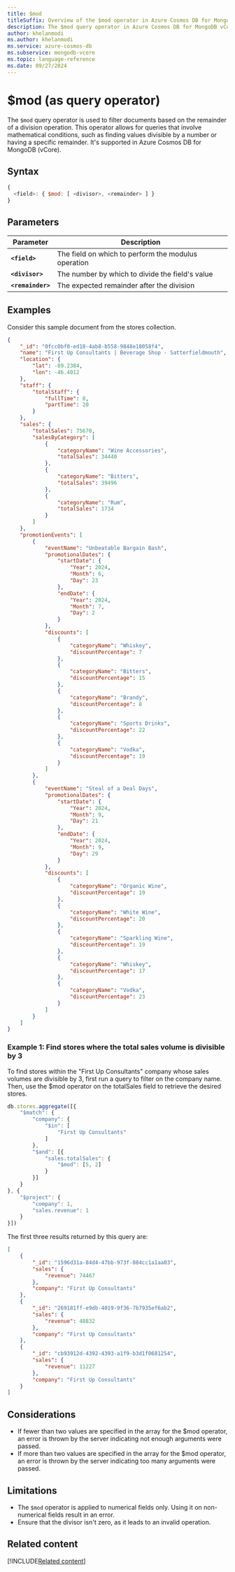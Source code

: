 ```yaml
---
title: $mod
titleSuffix: Overview of the $mod operator in Azure Cosmos DB for MongoDB (vCore)
description: The $mod query operator in Azure Cosmos DB for MongoDB vCore is used to filter documents based on a modulus operation.
author: khelanmodi
ms.author: khelanmodi
ms.service: azure-cosmos-db
ms.subservice: mongodb-vcore
ms.topic: language-reference
ms.date: 09/27/2024
---
```


# $mod (as query operator)

The `$mod` query operator is used to filter documents based on the remainder of a division operation. This operator allows for queries that involve mathematical conditions, such as finding values divisible by a number or having a specific remainder. It's supported in Azure Cosmos DB for MongoDB (vCore).

## Syntax

```javascript
{ 
  <field>: { $mod: [ <divisor>, <remainder> ] } 
}
```

## Parameters
| Parameter | Description |
| --- | --- |
|**`<field>`**| The field on which to perform the modulus operation|
|**`<divisor>`**| The number by which to divide the field's value|
|**`<remainder>`**| The expected remainder after the division|

## Examples

Consider this sample document from the stores collection.

```json
{
    "_id": "0fcc0bf0-ed18-4ab8-b558-9848e18058f4",
    "name": "First Up Consultants | Beverage Shop - Satterfieldmouth",
    "location": {
        "lat": -89.2384,
        "lon": -46.4012
    },
    "staff": {
        "totalStaff": {
            "fullTime": 8,
            "partTime": 20
        }
    },
    "sales": {
        "totalSales": 75670,
        "salesByCategory": [
            {
                "categoryName": "Wine Accessories",
                "totalSales": 34440
            },
            {
                "categoryName": "Bitters",
                "totalSales": 39496
            },
            {
                "categoryName": "Rum",
                "totalSales": 1734
            }
        ]
    },
    "promotionEvents": [
        {
            "eventName": "Unbeatable Bargain Bash",
            "promotionalDates": {
                "startDate": {
                    "Year": 2024,
                    "Month": 6,
                    "Day": 23
                },
                "endDate": {
                    "Year": 2024,
                    "Month": 7,
                    "Day": 2
                }
            },
            "discounts": [
                {
                    "categoryName": "Whiskey",
                    "discountPercentage": 7
                },
                {
                    "categoryName": "Bitters",
                    "discountPercentage": 15
                },
                {
                    "categoryName": "Brandy",
                    "discountPercentage": 8
                },
                {
                    "categoryName": "Sports Drinks",
                    "discountPercentage": 22
                },
                {
                    "categoryName": "Vodka",
                    "discountPercentage": 19
                }
            ]
        },
        {
            "eventName": "Steal of a Deal Days",
            "promotionalDates": {
                "startDate": {
                    "Year": 2024,
                    "Month": 9,
                    "Day": 21
                },
                "endDate": {
                    "Year": 2024,
                    "Month": 9,
                    "Day": 29
                }
            },
            "discounts": [
                {
                    "categoryName": "Organic Wine",
                    "discountPercentage": 19
                },
                {
                    "categoryName": "White Wine",
                    "discountPercentage": 20
                },
                {
                    "categoryName": "Sparkling Wine",
                    "discountPercentage": 19
                },
                {
                    "categoryName": "Whiskey",
                    "discountPercentage": 17
                },
                {
                    "categoryName": "Vodka",
                    "discountPercentage": 23
                }
            ]
        }
    ]
}
```

### Example 1: Find stores where the total sales volume is divisible by 3

To find stores within the "First Up Consultants" company whose sales volumes are divisible by 3, first run a query to filter on the company name. Then, use the $mod operator on the totalSales field to retrieve the desired stores.

```javascript
db.stores.aggregate([{
    "$match": {
        "company": {
            "$in": [
                "First Up Consultants"
            ]
        },
        "$and": [{
            "sales.totalSales": {
                "$mod": [5, 2]
            }
        }]
    }
}, {
    "$project": {
        "company": 1,
        "sales.revenue": 1
    }
}])
```

The first three results returned by this query are:

```json
[
    {
        "_id": "1596d31a-84d4-47bb-973f-884cc1a1aa03",
        "sales": {
            "revenue": 74467
        },
        "company": "First Up Consultants"
    },
    {
        "_id": "269181ff-e9db-4019-9f36-7b7935ef6ab2",
        "sales": {
            "revenue": 48832
        },
        "company": "First Up Consultants"
    },
    {
        "_id": "cb93912d-4392-4393-a1f9-b3d1f0681254",
        "sales": {
            "revenue": 11227
        },
        "company": "First Up Consultants"
    }
]
```

## Considerations

- If fewer than two values are specified in the array for the $mod operator, an error is thrown by the server indicating not enough arguments were passed. 
- If more than two values are specified in the array for the $mod operator, an error is thrown by the server indicating too many arguments were passed.

## Limitations

- The `$mod` operator is applied to numerical fields only. Using it on non-numerical fields result in an error.
- Ensure that the divisor isn't zero, as it leads to an invalid operation.

## Related content
[!INCLUDE[Related content](../includes/related-content.md)]
